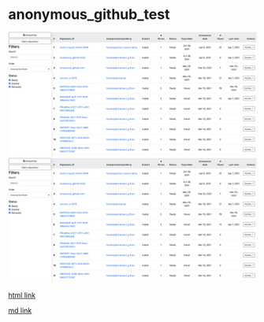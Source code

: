 # anonymous_github_test

![Dashbord](img/dashboard.png)
<img src="img/dashboard.png">

<a href="img/dashboard.png">html link</a>

[md link](img/dashboard.png)